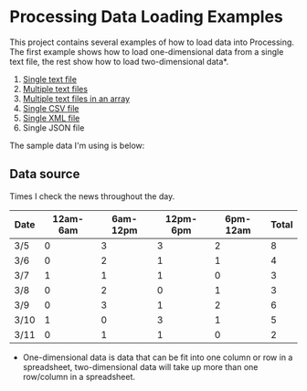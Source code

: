Processing Data Loading Examples
================================

This project contains several examples of how to load data into Processing. The first example shows how to load one-dimensional data from a single text file, the rest show how to load two-dimensional data*. 

1. [Single text file](single_txt_file/)
2. [Multiple text files](multiple_txt_files/)
2. [Multiple text files in an array](multiple_txt_files_array/)
3. [Single CSV file](csv_file/)
4. [Single XML file](xml_file/)
5. Single JSON file

The sample data I'm using is below:

## Data source

Times I check the news throughout the day.

| Date | 12am-6am | 6am-12pm | 12pm-6pm | 6pm-12am | Total |
|-----|----------|----------|----------|----------|-------|
| 3/5 | 0 | 3 | 3 | 2 | 8 |
| 3/6 | 0 | 2 | 1 | 1 | 4 |
| 3/7 | 1 | 1 | 1 | 0 | 3 |
| 3/8 | 0 | 2 | 0 | 1 | 3 |
| 3/9 | 0 | 3 | 1 | 2 | 6 |
| 3/10 | 1 | 0 | 3 | 1 | 5 |
| 3/11 | 0 | 1 | 1 | 0 | 2 |


* One-dimensional data is data that can be fit into one column or row in a spreadsheet, two-dimensional data will take up more than one row/column in a spreadsheet. 
